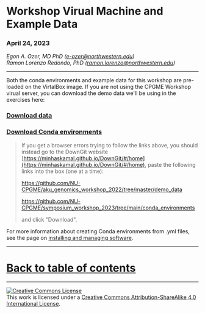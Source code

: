 # Workshop Virual Machine and Example Data

### April 24, 2023

*Egon A. Ozer, MD PhD (<e-ozer@northwestern.edu>)*  
*Ramon Lorenzo Redondo, PhD (<ramon.lorenzo@northwestern.edu>)* 

----

Both the conda environments and example data for this workshop are pre-loaded on the VirtalBox image. If you are not using the CPGME Workshop virual server, you can download the demo data we'll be using in the exercises here: 

### [Download data](https://downgit.github.io/#/home?url=https://github.com/NU-CPGME/aku_genomics_workshop_2022/tree/master/demo_data)

### [Download Conda environments](https://downgit.github.io/#/home?url=https://github.com/NU-CPGME/symposium_workshop_2023/tree/main/conda_environments)

> If you get a browser errors trying to follow the links above, you should instead go to the DownGit website [https://minhaskamal.github.io/DownGit/#/home](https://minhaskamal.github.io/DownGit/#/home), paste the following links into the box (one at a time): 
> 
> https://github.com/NU-CPGME/aku_genomics_workshop_2022/tree/master/demo_data
> 
> https://github.com/NU-CPGME/symposium_workshop_2023/tree/main/conda_environments
> 
> and click "Download". 

For more information about creating Conda environments from .yml files, see the page on [installing and managing software](../part_0/0D_software.md#condainstall).

---

# [Back to table of contents](../README.md)


---
<a rel="license" href="http://creativecommons.org/licenses/by-sa/4.0/"><img alt="Creative Commons License" style="border-width:0" src="https://i.creativecommons.org/l/by-sa/4.0/88x31.png" /></a><br />This work is licensed under a <a rel="license" href="http://creativecommons.org/licenses/by-sa/4.0/">Creative Commons Attribution-ShareAlike 4.0 International License</a>.